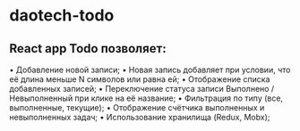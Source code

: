 # daotech-todo
## React app Todo позволяет:
• Добавление новой записи; 
• Новая запись добавляет при условии, что её длина меньше N символов или равна ей; 
• Отображение списка добавленных записей; 
• Переключение статуса записи Выполнено / Невыполненный при клике на её название; 
• Фильтрация по типу (все, выполненные, текущие);
• Отображение счётчика выполненных и невыполненных задач; 
• Использование хранилища (Redux, Mobx);
